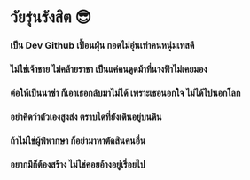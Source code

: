 # วัยรุ่นรังสิต 😎

### เป็น Dev Github เปื้อนฝุ่น กอดไม่อุ่นเท่าคนหนุ่มเทสดี

### ไม่ใช่เจ้าชาย ไม่คล้ายราชา เป็นแค่คนดูดม้าที่นางฟ้าไม่เคยมอง

### ต่อให้เป็นนาซ่า ก็เอาเธอกลับมาไม่ได้ เพราะเธอนอกใจ ไม่ได้ไปนอกโลก

### อย่าคิดว่าตัวเองสูงส่ง ตราบใดที่ยังเดินอยู่บนดิน

### ถ้าไม่ใช่ผู้พิพากษา ก็อย่ามาหาตัดสินคนอื่น

### อยากมีก็ต้องสร้าง ไม่ใช่คอยอ้างอยู่เรื่อยไป
